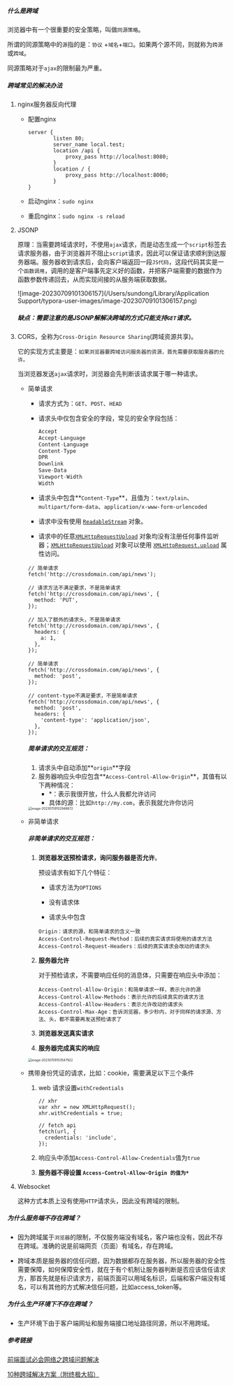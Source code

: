 ##### 什么是跨域

浏览器中有一个很重要的安全策略，叫做`同源策略`。

所谓的同源策略中的`源`指的是：`协议` +`域名`+`端口`。如果两个源不同，则就称为`跨源`或`跨域`。

同源策略对于`ajax`的限制最为严重。

##### 跨域常见的解决办法

1. nginx服务器反向代理

   - 配置nginx

     ```nginx
     server {
             listen 80;
             server_name local.test;
             location /api {
                 proxy_pass http://localhost:8080;
             }
             location / {
                 proxy_pass http://localhost:8000;
             }
     }
     ```

   - 启动nginx：`sudo nginx`

   - 重启nginx：`sudo nginx -s reload`

2. JSONP

   原理：当需要跨域请求时，不使用`ajax`请求，而是动态生成一个`script`标签去请求服务器，由于浏览器并不阻止`script`请求，因此可以保证请求顺利到达服务器端。服务器收到请求后，会向客户端返回一段`JS代码`，这段代码其实是一个`函数调用`，调用的是客户端事先定义好的函数，并把客户端需要的数据作为函数参数传递回去，从而实现间接的从服务端获取数据。

   ![image-20230709101306157](/Users/sundong/Library/Application Support/typora-user-images/image-20230709101306157.png)

   ##### 缺点：需要注意的是JSONP解解决跨域的方式只能支持`GET`请求。

3. CORS，全称为`Cross-Origin Resource Sharing`(跨域资源共享)。

   它的实现方式主要是：`如果浏览器要跨域访问服务器的资源，首先需要获取服务器的允许。`

   当浏览器发送`ajax`请求时，浏览器会先判断该请求属于哪一种请求。

   - 简单请求

     - 请求方式为：`GET`、`POST`、`HEAD`

     - 请求头中仅包含安全的字段，常见的安全字段包括：

       ```javascript
       Accept
       Accept-Language
       Content-Language
       Content-Type
       DPR
       Downlink
       Save-Data
       Viewport-Width
       Width
       ```

     - 请求头中包含**`Content-Type`**，且值为：`text/plain`、`multipart/form-data`、`application/x-www-form-urlencoded`

     - 请求中没有使用 [`ReadableStream`](https://link.juejin.cn/?target=https%3A%2F%2Fdeveloper.mozilla.org%2Fzh-CN%2Fdocs%2FWeb%2FAPI%2FReadableStream) 对象。

     - 请求中的任意[`XMLHttpRequestUpload`](https://link.juejin.cn/?target=https%3A%2F%2Fdeveloper.mozilla.org%2Fzh-CN%2Fdocs%2FWeb%2FAPI%2FXMLHttpRequestUpload) 对象均没有注册任何事件监听器；[`XMLHttpRequestUpload`](https://link.juejin.cn/?target=https%3A%2F%2Fdeveloper.mozilla.org%2Fzh-CN%2Fdocs%2FWeb%2FAPI%2FXMLHttpRequestUpload) 对象可以使用 [`XMLHttpRequest.upload`](https://link.juejin.cn/?target=https%3A%2F%2Fdeveloper.mozilla.org%2Fzh-CN%2Fdocs%2FWeb%2FAPI%2FXMLHttpRequest%2Fupload) 属性访问。

     ```http
     // 简单请求
     fetch('http://crossdomain.com/api/news');
     
     // 请求方法不满足要求，不是简单请求
     fetch('http://crossdomain.com/api/news', {
       method: 'PUT',
     });
     
     // 加入了额外的请求头，不是简单请求
     fetch('http://crossdomain.com/api/news', {
       headers: {
         a: 1,
       },
     });
     
     // 简单请求
     fetch('http://crossdomain.com/api/news', {
       method: 'post',
     });
     
     // content-type不满足要求，不是简单请求
     fetch('http://crossdomain.com/api/news', {
       method: 'post',
       headers: {
         'content-type': 'application/json',
       },
     });
     
     ```

     ##### 简单请求的交互规范：

     1. 请求头中自动添加**`origin`**字段
     2. 服务器响应头中应包含**`Access-Control-Allow-Origin`**，其值有以下两种情况：
        - *：表示我很开放，什么人我都允许访问
        - 具体的源：比如`http://my.com`，表示我就允许你访问

     <img src="/Users/sundong/Library/Application Support/typora-user-images/image-20230709102946672.png" alt="image-20230709102946672" style="zoom:50%;" />

   - 非简单请求

     ##### 非简单请求的交互规范：

     1. **浏览器发送预检请求，询问服务器是否允许**。

        预设请求有如下几个特征：

        - 请求方法为`OPTIONS`

        - 没有请求体

        - 请求头中包含

        ```http
        Origin：请求的源，和简单请求的含义一致
        Access-Control-Request-Method：后续的真实请求将使用的请求方法
        Access-Control-Request-Headers：后续的真实请求会改动的请求头
        ```

     2. **服务器允许**

        对于预检请求，不需要响应任何的消息体，只需要在响应头中添加：

        ```http
        Access-Control-Allow-Origin：和简单请求一样，表示允许的源
        Access-Control-Allow-Methods：表示允许的后续真实的请求方法
        Access-Control-Allow-Headers：表示允许改动的请求头
        Access-Control-Max-Age：告诉浏览器，多少秒内，对于同样的请求源、方法、头，都不需要再发送预检请求了
        ```

     3. **浏览器发送真实请求**

     4. **服务器完成真实的响应**

     <img src="/Users/sundong/Library/Application Support/typora-user-images/image-20230709103547922.png" alt="image-20230709103547922" style="zoom:50%;" />

   - 携带身份凭证的请求，比如：cookie，需要满足以下三个条件

     1. web 请求设置`withCredentials`

        ```http
        // xhr
        var xhr = new XMLHttpRequest();
        xhr.withCredentials = true;
        
        // fetch api
        fetch(url, {
          credentials: 'include',
        });
        ```

     2. 响应头中添加`Access-Control-Allow-Credentials`值为`true`

     3. **服务器不得设置 `Access-Control-Allow-Origin 的值为*`**

4. Websocket

   这种方式本质上没有使用`HTTP`请求头，因此没有跨域的限制。

##### 为什么服务端不存在跨域？

- 因为跨域属于`浏览器`的限制，不仅服务端没有域名，客户端也没有，因此不存在跨域。准确的说是前端网页（页面）有域名，存在跨域。

- 跨域本质是服务器的信任问题，因为数据都存在服务器，所以服务器的安全性需要保障，如何保障安全性，就在于有个机制让服务器判断是否应该信任请求方，那首先就是标识请求方，前端页面可以用域名标识，后端和客户端没有域名，可以有其他的方式解决信任问题，比如access_token等。

##### 为什么生产环境下不存在跨域？

- 生产环境下由于客户端网址和服务端接口地址路径同源，所以不用跨域。

##### 参考链接

[前端面试必会网络之跨域问题解决](https://juejin.cn/post/7094162429310926855#heading-3)

[10种跨域解决方案（附终极大招）](https://juejin.cn/post/6844904126246027278#heading-5)

